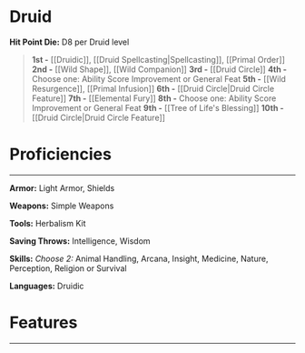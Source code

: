 # Druid

**Hit Point Die:** D8 per Druid level

> **1st -** [[Druidic]], [[Druid Spellcasting|Spellcasting]], [[Primal Order]]
> **2nd -** [[Wild Shape]], [[Wild Companion]]
> **3rd -** [[Druid Circle]]
> **4th -** Choose one: Ability Score Improvement or General Feat
> **5th -** [[Wild Resurgence]], [[Primal Infusion]]
> **6th -** [[Druid Circle|Druid Circle Feature]]
> **7th -** [[Elemental Fury]]
> **8th -** Choose one: Ability Score Improvement or General Feat
> **9th -** [[Tree of Life's Blessing]]
> **10th -** [[Druid Circle|Druid Circle Feature]]
# Proficiencies
---
**Armor:** Light Armor, Shields

**Weapons:** Simple Weapons

**Tools:** Herbalism Kit

**Saving Throws:** Intelligence, Wisdom

**Skills:** _Choose 2:_ Animal Handling, Arcana, Insight, Medicine, Nature, Perception, Religion or Survival

**Languages:** Druidic
# Features
---


